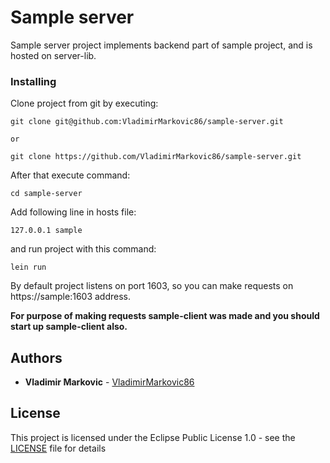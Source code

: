# Sample server

Sample server project implements backend part of sample project, and is hosted on server-lib.

### Installing

Clone project from git by executing:

```
git clone git@github.com:VladimirMarkovic86/sample-server.git

or

git clone https://github.com/VladimirMarkovic86/sample-server.git
```

After that execute command:

```
cd sample-server
```

Add following line in hosts file:

```
127.0.0.1 sample
```

and run project with this command:

```
lein run
```

By default project listens on port 1603, so you can make requests on https://sample:1603 address.

**For purpose of making requests sample-client was made and you should start up sample-client also.**

## Authors

* **Vladimir Markovic** - [VladimirMarkovic86](https://github.com/VladimirMarkovic86)

## License

This project is licensed under the Eclipse Public License 1.0 - see the [LICENSE](LICENSE) file for details

